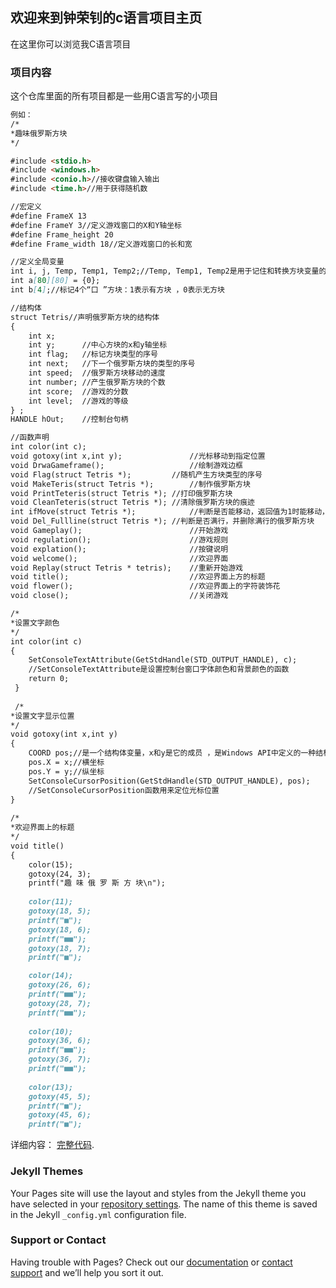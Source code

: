 ## 欢迎来到钟荣钊的c语言项目主页

在这里你可以浏览我C语言项目

### 项目内容

这个仓库里面的所有项目都是一些用C语言写的小项目

```markdown
例如：
/*
*趣味俄罗斯方块
*/

#include <stdio.h>
#include <windows.h>
#include <conio.h>//接收键盘输入输出
#include <time.h>//用于获得随机数

//宏定义 
#define FrameX 13
#define FrameY 3//定义游戏窗口的X和Y轴坐标
#define Frame_height 20
#define Frame_width 18//定义游戏窗口的长和宽

//定义全局变量
int i, j, Temp, Temp1, Temp2;//Temp, Temp1, Temp2是用于记住和转换方块变量的值
int a[80][80] = {0};
int b[4];//标记4个“口 ”方块：1表示有方块 ，0表示无方块

//结构体
struct Tetris//声明俄罗斯方块的结构体 
{
	int x;			
	int y;		//中心方块的x和y轴坐标	
	int flag;	//标记方块类型的序号 
	int next;	//下一个俄罗斯方块的类型的序号 
	int speed;	//俄罗斯方块移动的速度 
	int number;	//产生俄罗斯方块的个数 
	int score;	//游戏的分数 
	int level;  //游戏的等级 
} ;
HANDLE hOut;	//控制台句柄 

//函数声明
int color(int c);						
void gotoxy(int x,int y);				//光标移动到指定位置 
void DrwaGameframe();					//绘制游戏边框 
void Flag(struct Tetris *);			//随机产生方块类型的序号 
void MakeTeris(struct Tetris *);		//制作俄罗斯方块 
void PrintTeteris(struct Tetris *);	//打印俄罗斯方块 
void CleanTeteris(struct Tetris *);	//清除俄罗斯方块的痕迹 
int ifMove(struct Tetris *);			//判断是否能移动，返回值为1时能移动，否则不能移动 
void Del_Fullline(struct Tetris *);	//判断是否满行，并删除满行的俄罗斯方块 
void Gameplay();						//开始游戏 
void regulation();						//游戏规则 
void explation();						//按键说明 
void welcome();							//欢迎界面 
void Replay(struct Tetris * tetris);	//重新开始游戏 
void title();							//欢迎界面上方的标题 
void flower();							//欢迎界面上的字符装饰花 
void close();							//关闭游戏

/* 
*设置文字颜色
*/ 
int color(int c) 
{
	SetConsoleTextAttribute(GetStdHandle(STD_OUTPUT_HANDLE), c); 
	//SetConsoleTextAttribute是设置控制台窗口字体颜色和背景颜色的函数 
	return 0;
 } 
 
 /* 
*设置文字显示位置
*/ 
void gotoxy(int x,int y)
{
	COORD pos;//是一个结构体变量，x和y是它的成员 ，是Windows API中定义的一种结构，表示一个字符在控制台屏幕上的坐标 
	pos.X = x;//横坐标 
	pos.Y = y;//纵坐标 
	SetConsoleCursorPosition(GetStdHandle(STD_OUTPUT_HANDLE), pos);
	//SetConsoleCursorPosition函数用来定位光标位置 
}
 
/* 
*欢迎界面上的标题
*/
void title()
{
	color(15);
	gotoxy(24, 3);
	printf("趣 味 俄 罗 斯 方 块\n"); 
	
	color(11);
	gotoxy(18, 5); 
	printf("■");
	gotoxy(18, 6);
	printf("■■");
	gotoxy(18, 7);
	printf("■");

	color(14);
	gotoxy(26, 6); 
	printf("■■");
	gotoxy(28, 7);
	printf("■■");
	
	color(10);
	gotoxy(36, 6);
	printf("■■");
	gotoxy(36, 7);
	printf("■■");
	
	color(13);
	gotoxy(45, 5);
	printf("■");
	gotoxy(45, 6);
	printf("■");
```

详细内容： [完整代码](https://github.com/zhongrongzhao/The-C-language-project/blob/master/趣味俄罗斯方块.c).

### Jekyll Themes

Your Pages site will use the layout and styles from the Jekyll theme you have selected in your [repository settings](https://github.com/zhongrongzhao/The-C-language-project/settings). The name of this theme is saved in the Jekyll `_config.yml` configuration file.

### Support or Contact

Having trouble with Pages? Check out our [documentation](https://help.github.com/categories/github-pages-basics/) or [contact support](https://github.com/contact) and we’ll help you sort it out.
